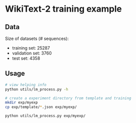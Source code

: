 # WikiText-2 training example

## Data

Size of datasets (# sequences):

- training set: 25287
- validation set: 3760
- test set: 4358

## Usage

```bash
# view helping info
python utils/lm_process.py -h

# create a experiment directory from template and training
mkdir exp/myexp
cp exp/template/*.json exp/myexp/

python utils/lm_process.py exp/myexp/
```
